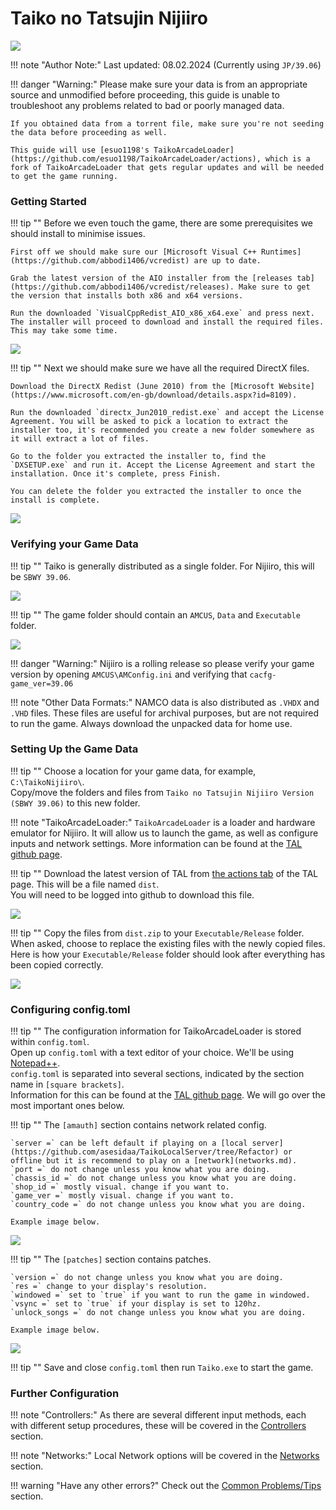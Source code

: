 # Taiko no Tatsujin Nijiiro


<img src="/img/taikonijiiro/taikonijiiro.png">

!!! note "Author Note:"
	Last updated: 08.02.2024 (Currently using `JP/39.06`)

!!! danger "Warning:"
	Please make sure your data is from an appropriate source and unmodified before proceeding, this guide is unable to troubleshoot any problems related to bad or poorly managed data.

	If you obtained data from a torrent file, make sure you're not seeding the data before proceeding as well.

	This guide will use [esuo1198's TaikoArcadeLoader](https://github.com/esuo1198/TaikoArcadeLoader/actions), which is a fork of TaikoArcadeLoader that gets regular updates and will be needed to get the game running.

### Getting Started

!!! tip ""
	Before we even touch the game, there are some prerequisites we should install to minimise issues.

	First off we should make sure our [Microsoft Visual C++ Runtimes](https://github.com/abbodi1406/vcredist) are up to date.

	Grab the latest version of the AIO installer from the [releases tab](https://github.com/abbodi1406/vcredist/releases). Make sure to get the version that installs both x86 and x64 versions.

	Run the downloaded `VisualCppRedist_AIO_x86_x64.exe` and press next. The installer will proceed to download and install the required files. This may take some time.

<img src="/img/taikonijiiro/AIO_finished.png">

!!! tip ""
	Next we should make sure we have all the required DirectX files.

	Download the DirectX Redist (June 2010) from the [Microsoft Website](https://www.microsoft.com/en-gb/download/details.aspx?id=8109).

	Run the downloaded `directx_Jun2010_redist.exe` and accept the License Agreement. You will be asked to pick a location to extract the installer too, it's recommended you create a new folder somewhere as it will extract a lot of files.

	Go to the folder you extracted the installer to, find the `DXSETUP.exe` and run it. Accept the License Agreement and start the installation. Once it's complete, press Finish.

	You can delete the folder you extracted the installer to once the install is complete.

<img src="/img/taikonijiiro/redist_finished.png">

### Verifying your Game Data

!!! tip ""
	Taiko is generally distributed as a single folder. For Nijiiro, this will be `SBWY 39.06`.

<img src="/img/taikonijiiro/1.png">

!!! tip ""
	The game folder should contain an `AMCUS`, `Data` and `Executable` folder.

<img src="/img/taikonijiiro/2.png">

!!! danger "Warning:"
	Nijiiro is a rolling release so please verify your game version by opening `AMCUS\AMConfig.ini` and verifying that `cacfg-game_ver=39.06`

!!! note "Other Data Formats:"
	NAMCO data is also distributed as `.VHDX` and `.VHD` files. These files are useful for archival purposes, but are not required to run the game. Always download the unpacked data for home use.

### Setting Up the Game Data

!!! tip ""
	Choose a location for your game data, for example, `C:\TaikoNijiiro\`.  
	Copy/move the folders and files from `Taiko no Tatsujin Nijiiro Version (SBWY 39.06)` to this new folder.  

!!! note "TaikoArcadeLoader:"
	`TaikoArcadeLoader` is a loader and hardware emulator for Nijiiro. It will allow us to launch the game, as well as configure inputs and network settings. More information can be found at the [TAL github page](https://github.com/esuo1198/TaikoArcadeLoader).

!!! tip ""
	Download the latest version of TAL from [the actions tab](https://github.com/esuo1198/TaikoArcadeLoader/actions) of the TAL page. This will be a file named `dist`.   
	You will need to be logged into github to download this file.

<img src="/img/taikonijiiro/dist.png">

!!! tip ""
	Copy the files from `dist.zip` to your `Executable/Release` folder. When asked, choose to replace the existing files with the newly copied files.  
	Here is how your `Executable/Release` folder should look after everything has been copied correctly.

<img src="/img/taikonijiiro/executablereleasecomplete.png">

### Configuring config.toml

!!! tip ""
	The configuration information for TaikoArcadeLoader is stored within `config.toml`.  
	Open up `config.toml` with a text editor of your choice. We'll be using [Notepad++](https://notepad-plus-plus.org/).  
	`config.toml` is separated into several sections, indicated by the section name in `[square brackets]`.  
	Information for this can be found at the [TAL github page](https://github.com/esuo1198/TaikoArcadeLoader). We will go over the most important ones below.  

!!! tip ""
	The `[amauth]` section contains network related config.  

	`server =` can be left default if playing on a [local server](https://github.com/asesidaa/TaikoLocalServer/tree/Refactor) or offline but it is recommend to play on a [network](networks.md).                                 
	`port =` do not change unless you know what you are doing.                                                                           
	`chassis_id =` do not change unless you know what you are doing.    
	`shop_id =` mostly visual. change if you want to.                            
	`game_ver =` mostly visual. change if you want to.                                                                
	`country_code =` do not change unless you know what you are doing.                                                           

	Example image below.

<img src="/img/taikonijiiro/amauth.png">

!!! tip ""
	The `[patches]` section contains patches.  

	`version =` do not change unless you know what you are doing.                                 
	`res =` change to your display's resolution.                                                                           
	`windowed =` set to `true` if you want to run the game in windowed.    
	`vsync =` set to `true` if your display is set to 120hz.                            
	`unlock_songs =` do not change unless you know what you are doing.                                                                                                                           

	Example image below.

<img src="/img/taikonijiiro/patches.png">

!!! tip ""
	Save and close `config.toml` then run `Taiko.exe` to start the game.


### Further Configuration

!!! note "Controllers:"
	As there are several different input methods, each with different setup procedures, these will be covered in the [Controllers](controllers.md) section.

!!! note "Networks:"
	Local Network options will be covered in the [Networks](networks.md) section.

!!! warning "Have any other errors?"
	Check out the [Common Problems/Tips](problems.md) section.